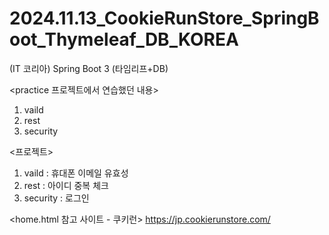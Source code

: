# 2024.11.13_CookieRunStore_SpringBoot_Thymeleaf_DB_KOREA
(IT 코리아) Spring Boot 3 (타임리프+DB)

<practice 프로젝트에서 연습했던 내용>
1. vaild
2. rest
3. security

<프로젝트>
1. vaild : 휴대폰 이메일 유효성
2. rest : 아이디 중복 체크
3. security : 로그인

<home.html 참고 사이트 - 쿠키런>
https://jp.cookierunstore.com/
